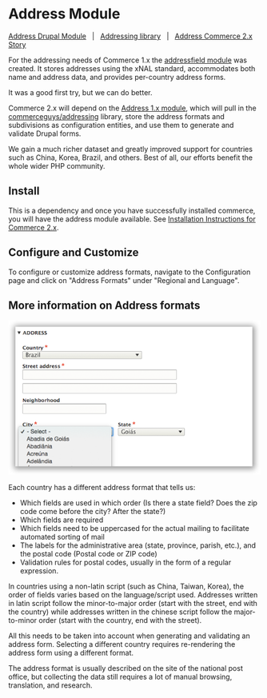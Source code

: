 # Address Module

[Address Drupal Module](https://www.drupal.org/project/address) &nbsp; | &nbsp; [Addressing library](https://github.com/commerceguys/addressing) &nbsp; | &nbsp; [Address Commerce 2.x Story](https://drupalcommerce.org/blog/16864/commerce-2x-stories-addressing)

For the addressing needs of Commerce 1.x the [addressfield module](https://drupal.org/project/addressfield) was created. It stores addresses using the xNAL standard, accommodates both name and address data, and provides per-country address forms.

It was a good first try, but we can do better.

Commerce 2.x will depend on the [Address 1.x module](https://www.drupal.org/project/address), which will pull in the [commerceguys/addressing](https://github.com/commerceguys/addressing) library, store the address formats and subdivisions as configuration entities, and use them to generate and validate Drupal forms.

We gain a much richer dataset and greatly improved support for countries such as China, Korea, Brazil, and others. Best of all, our efforts benefit the whole wider PHP community.

## Install

This is a dependency and once you have successfully installed commerce, you will have the address module available. See [Installation Instructions for Commerce 2.x](../../install.md).

## Configure and Customize

To configure or customize address formats, navigate to the Configuration page and click on "Address Formats" under "Regional and Language".

## More information on Address formats

![Address Module Example](images/address-brazil.png)

Each country has a different address format that tells us:

* Which fields are used in which order (Is there a state field? Does the zip code come before the city? After the state?)
* Which fields are required
* Which fields need to be uppercased for the actual mailing to facilitate automated sorting of mail
* The labels for the administrative area (state, province, parish, etc.), and the postal code (Postal code or ZIP code)
* Validation rules for postal codes, usually in the form of a regular expression.

In countries using a non-latin script (such as China, Taiwan, Korea), the order of fields varies based on the language/script used. Addresses written in latin script follow the minor-to-major order (start with the street, end with the country) while addresses written in the chinese script follow the major-to-minor order (start with the country, end with the street).

All this needs to be taken into account when generating and validating an address form. Selecting a different country requires re-rendering the address form using a different format.

The address format is usually described on the site of the national post office, but collecting the data still requires a lot of manual browsing, translation, and research.